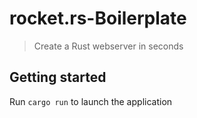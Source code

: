 # rocket.rs-Boilerplate
> Create a Rust webserver in seconds

## Getting started
Run `cargo run` to launch the application
